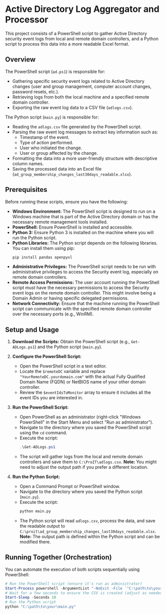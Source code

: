 # Active Directory Log Aggregator and Processor

This project consists of a PowerShell script to gather Active Directory security event logs from local and remote domain controllers, and a Python script to process this data into a more readable Excel format.

## Overview

The PowerShell script (`ad.ps1`) is responsible for:

* Gathering specific security event logs related to Active Directory changes (user and group management, computer account changes, password resets, etc.).
* Retrieving logs from both the local machine and a specified remote domain controller.
* Exporting the raw event log data to a CSV file (`adlogs.csv`).

The Python script (`main.py`) is responsible for:

* Reading the `adlogs.csv` file generated by the PowerShell script.
* Parsing the raw event log messages to extract key information such as:
    * Timestamp of the event.
    * Type of action performed.
    * User who initiated the change.
    * User or group affected by the change.
* Formatting the data into a more user-friendly structure with descriptive column names.
* Saving the processed data into an Excel file (`ad_group_membership_changes_last30days_readable.xlsx`).

## Prerequisites

Before running these scripts, ensure you have the following:

* **Windows Environment:** The PowerShell script is designed to run on a Windows machine that is part of the Active Directory domain or has the necessary remote management tools installed.
* **PowerShell:** Ensure PowerShell is installed and accessible.
* **Python 3:** Ensure Python 3 is installed on the machine where you will run the Python script.
* **Python Libraries:** The Python script depends on the following libraries. You can install them using pip:
    ```bash
    pip install pandas openpyxl
    ```
* **Administrative Privileges:** The PowerShell script needs to be run with administrative privileges to access the Security event log, especially on remote domain controllers.
* **Remote Access Permissions:** The user account running the PowerShell script must have the necessary permissions to access the Security event logs on the remote domain controller. This might involve being a Domain Admin or having specific delegated permissions.
* **Network Connectivity:** Ensure that the machine running the PowerShell script can communicate with the specified remote domain controller over the necessary ports (e.g., WinRM).

## Setup and Usage

1.  **Download the Scripts:** Obtain the PowerShell script (e.g., `Get-ADLogs.ps1`) and the Python script (`main.py`).

2.  **Configure the PowerShell Script:**
    * Open the PowerShell script in a text editor.
    * Locate the `$remoteDC` variable and replace `"YourRemoteDC.yourdomain.com"` with the actual Fully Qualified Domain Name (FQDN) or NetBIOS name of your other domain controller.
    * Review the `$eventIdsToMonitor` array to ensure it includes all the event IDs you are interested in.

3.  **Run the PowerShell Script:**
    * Open PowerShell as an administrator (right-click "Windows PowerShell" in the Start Menu and select "Run as administrator").
    * Navigate to the directory where you saved the PowerShell script using the `cd` command.
    * Execute the script:
        ```powershell
        .\Get-ADLogs.ps1
        ```
    * The script will gather logs from the local and remote domain controllers and save them to `C:\ProIT\adlogs.csv`. **Note:** You might need to adjust the output path if you prefer a different location.

4.  **Run the Python Script:**
    * Open a Command Prompt or PowerShell window.
    * Navigate to the directory where you saved the Python script (`main.py`).
    * Execute the script:
        ```bash
        python main.py
        ```
    * The Python script will read `adlogs.csv`, process the data, and save the readable output to `C:\proit\ad_group_membership_changes_last30days_readable.xlsx`. **Note:** The output path is defined within the Python script and can be modified there.

## Running Together (Orchestration)

You can automate the execution of both scripts sequentially using PowerShell:

```powershell
# Run the PowerShell script (ensure it's run as administrator)
Start-Process powershell -ArgumentList "-NoExit -File `"C:\path\to\your\Get-ADLogs.ps1`"" -Verb RunAs
# Wait for a few seconds to ensure the CSV is created (adjust as needed)
Start-Sleep -Seconds 10
# Run the Python script
python "C:\path\to\your\main.py"